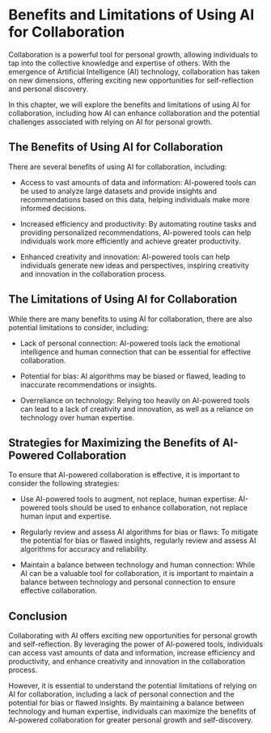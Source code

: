 Benefits and Limitations of Using AI for Collaboration
============================================================================================================

Collaboration is a powerful tool for personal growth, allowing individuals to tap into the collective knowledge and expertise of others. With the emergence of Artificial Intelligence (AI) technology, collaboration has taken on new dimensions, offering exciting new opportunities for self-reflection and personal discovery.

In this chapter, we will explore the benefits and limitations of using AI for collaboration, including how AI can enhance collaboration and the potential challenges associated with relying on AI for personal growth.

The Benefits of Using AI for Collaboration
------------------------------------------

There are several benefits of using AI for collaboration, including:

* Access to vast amounts of data and information: AI-powered tools can be used to analyze large datasets and provide insights and recommendations based on this data, helping individuals make more informed decisions.

* Increased efficiency and productivity: By automating routine tasks and providing personalized recommendations, AI-powered tools can help individuals work more efficiently and achieve greater productivity.

* Enhanced creativity and innovation: AI-powered tools can help individuals generate new ideas and perspectives, inspiring creativity and innovation in the collaboration process.

The Limitations of Using AI for Collaboration
---------------------------------------------

While there are many benefits to using AI for collaboration, there are also potential limitations to consider, including:

* Lack of personal connection: AI-powered tools lack the emotional intelligence and human connection that can be essential for effective collaboration.

* Potential for bias: AI algorithms may be biased or flawed, leading to inaccurate recommendations or insights.

* Overreliance on technology: Relying too heavily on AI-powered tools can lead to a lack of creativity and innovation, as well as a reliance on technology over human expertise.

Strategies for Maximizing the Benefits of AI-Powered Collaboration
------------------------------------------------------------------

To ensure that AI-powered collaboration is effective, it is important to consider the following strategies:

* Use AI-powered tools to augment, not replace, human expertise: AI-powered tools should be used to enhance collaboration, not replace human input and expertise.

* Regularly review and assess AI algorithms for bias or flaws: To mitigate the potential for bias or flawed insights, regularly review and assess AI algorithms for accuracy and reliability.

* Maintain a balance between technology and human connection: While AI can be a valuable tool for collaboration, it is important to maintain a balance between technology and personal connection to ensure effective collaboration.

Conclusion
----------

Collaborating with AI offers exciting new opportunities for personal growth and self-reflection. By leveraging the power of AI-powered tools, individuals can access vast amounts of data and information, increase efficiency and productivity, and enhance creativity and innovation in the collaboration process.

However, it is essential to understand the potential limitations of relying on AI for collaboration, including a lack of personal connection and the potential for bias or flawed insights. By maintaining a balance between technology and human expertise, individuals can maximize the benefits of AI-powered collaboration for greater personal growth and self-discovery.
